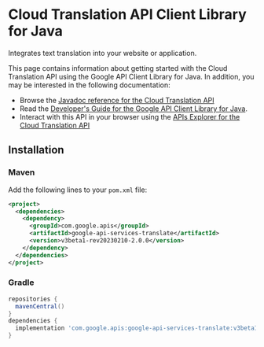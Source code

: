 # Cloud Translation API Client Library for Java

Integrates text translation into your website or application.

This page contains information about getting started with the Cloud Translation API
using the Google API Client Library for Java. In addition, you may be interested
in the following documentation:

* Browse the [Javadoc reference for the Cloud Translation API][javadoc]
* Read the [Developer's Guide for the Google API Client Library for Java][google-api-client].
* Interact with this API in your browser using the [APIs Explorer for the Cloud Translation API][api-explorer]

## Installation

### Maven

Add the following lines to your `pom.xml` file:

```xml
<project>
  <dependencies>
    <dependency>
      <groupId>com.google.apis</groupId>
      <artifactId>google-api-services-translate</artifactId>
      <version>v3beta1-rev20230210-2.0.0</version>
    </dependency>
  </dependencies>
</project>
```

### Gradle

```gradle
repositories {
  mavenCentral()
}
dependencies {
  implementation 'com.google.apis:google-api-services-translate:v3beta1-rev20230210-2.0.0'
}
```

[javadoc]: https://googleapis.dev/java/google-api-services-translate/latest/index.html
[google-api-client]: https://github.com/googleapis/google-api-java-client/
[api-explorer]: https://developers.google.com/apis-explorer/#p/translate/v1/
